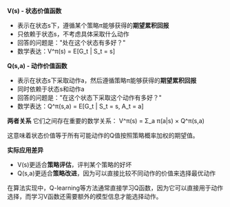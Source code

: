 **V(s) - 状态价值函数**

* 表示在状态s下，遵循某个策略π能够获得的**期望累积回报**
* 只依赖于状态s，不考虑具体采取什么动作
* 回答的问题是："处在这个状态有多好？"
* 数学表达：V^π(s) = E[G\_t | S\_t = s]

**Q(s,a) - 动作价值函数**

* 表示在状态s下采取动作a，然后遵循策略π能够获得的**期望累积回报**
* 同时依赖于状态s和动作a
* 回答的问题是："在这个状态下采取这个动作有多好？"
* 数学表达：Q^π(s,a) = E[G\_t | S\_t = s, A\_t = a]

**两者关系**
它们之间存在重要的数学关系：
V^π(s) = Σ\_a π(a|s) × Q^π(s,a)

这意味着状态价值等于所有可能动作的Q值按照策略概率加权的期望值。

**实际应用差异**

* V(s)更适合**策略评估**，评判某个策略的好坏
* Q(s,a)更适合**策略改进**，因为可以直接比较不同动作的价值来选择最优动作

在算法实现中，Q-learning等方法通常直接学习Q函数，因为它可以直接用于动作选择，而学习V函数还需要额外的模型信息才能选择动作。
